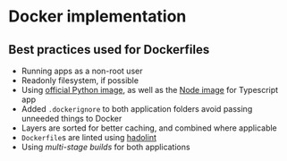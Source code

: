 # Docker implementation

## Best practices used for Dockerfiles

- Running apps as a non-root user
- Readonly filesystem, if possible
- Using [official Python image](https://hub.docker.com/_/python), as well as the [Node image](https://hub.docker.com/_/node) for Typescript app
- Added `.dockerignore` to both application folders avoid passing unneeded things to Docker
- Layers are sorted for better caching, and combined where applicable
- `Dockerfile`s are linted using [hadolint](https://github.com/hadolint/hadolint)
- Using _multi-stage builds_ for both applications
